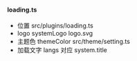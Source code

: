 #### loading.ts

- 位置 src/plugins/loading.ts
- logo systemLogo logo.svg
- 主题色 themeColor src/theme/setting.ts
- 加载文字 langs 对应 system.title

